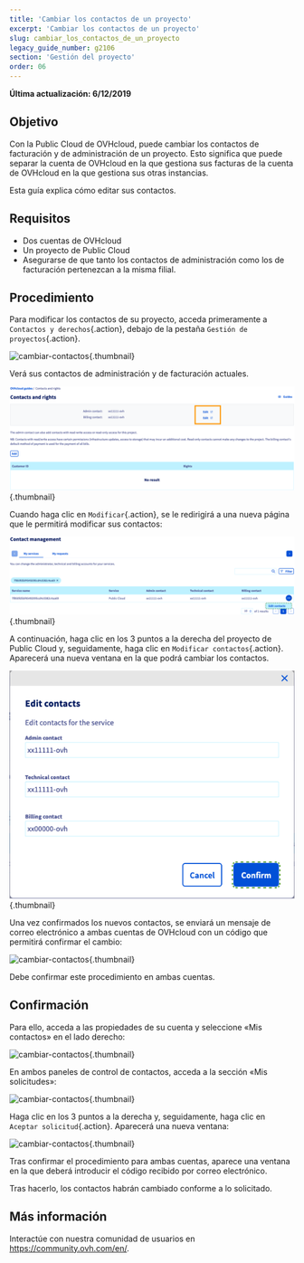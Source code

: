 ```yaml
---
title: 'Cambiar los contactos de un proyecto'
excerpt: 'Cambiar los contactos de un proyecto'
slug: cambiar_los_contactos_de_un_proyecto
legacy_guide_number: g2106
section: 'Gestión del proyecto'
order: 06
---
```


**Última actualización: 6/12/2019**

## Objetivo
Con la Public Cloud de OVHcloud, puede cambiar los contactos de facturación y de administración de un proyecto.
Esto significa que puede separar la cuenta de OVHcloud en la que gestiona sus facturas de la cuenta de OVHcloud en la que gestiona sus otras instancias. 

Esta guía explica cómo editar sus contactos.


## Requisitos

- Dos cuentas de OVHcloud
- Un proyecto de Public Cloud
- Asegurarse de que tanto los contactos de administración como los de facturación pertenezcan a la misma filial.

## Procedimiento

Para modificar los contactos de su proyecto, acceda primeramente a `Contactos y derechos`{.action}, debajo de la pestaña `Gestión de proyectos`{.action}.

![cambiar-contactos](images/contact.png){.thumbnail}

Verá sus contactos de administración y de facturación actuales.

![cambiar-contactos](images/contact1.png){.thumbnail}

Cuando haga clic en `Modificar`{.action}, se le redirigirá a una nueva página que le permitirá modificar sus contactos:

![cambiar-contactos](images/contactchange.png){.thumbnail}

A continuación, haga clic en los 3 puntos a la derecha del proyecto de Public Cloud y, seguidamente, haga clic en `Modificar contactos`{.action}. Aparecerá una nueva ventana en la que podrá cambiar los contactos.

![cambiar-contactos](images/contactchange1.png){.thumbnail}

Una vez confirmados los nuevos contactos, se enviará un mensaje de correo electrónico a ambas cuentas de OVHcloud con un código que permitirá confirmar el cambio:

![cambiar-contactos](images/contactchange2.png){.thumbnail}

Debe confirmar este procedimiento en ambas cuentas.

## Confirmación

Para ello, acceda a las propiedades de su cuenta y seleccione «Mis contactos» en el lado derecho:

![cambiar-contactos](images/controlpanel.png){.thumbnail}

En ambos paneles de control de contactos, acceda a la sección «Mis solicitudes»:

![cambiar-contactos](images/controlpanel1.png){.thumbnail}

Haga clic en los 3 puntos a la derecha y, seguidamente, haga clic en `Aceptar solicitud`{.action}. Aparecerá una nueva ventana: 

![cambiar-contactos](images/contactchange3.png){.thumbnail}

Tras confirmar el procedimiento para ambas cuentas, aparece una ventana en la que deberá introducir el código recibido por correo electrónico.

Tras hacerlo, los contactos habrán cambiado conforme a lo solicitado.

## Más información

Interactúe con nuestra comunidad de usuarios en <https://community.ovh.com/en/>.